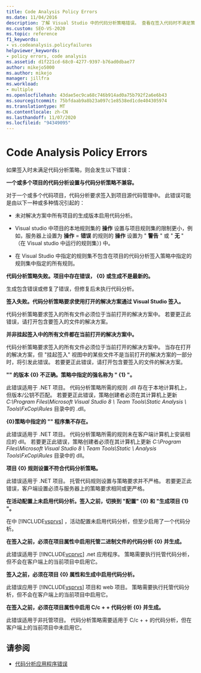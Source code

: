```yaml
---
title: Code Analysis Policy Errors
ms.date: 11/04/2016
description: 了解 Visual Studio 中的代码分析策略错误。 查看在签入代码时不满足策略时发生的错误的说明。
ms.custom: SEO-VS-2020
ms.topic: reference
f1_keywords:
- vs.codeanalysis.policyfailures
helpviewer_keywords:
- policy errors, code analysis
ms.assetid: d1f221cd-68c0-4277-9397-b76ad0dbae77
author: mikejo5000
ms.author: mikejo
manager: jillfra
ms.workload:
- multiple
ms.openlocfilehash: 43dae5ec9ca68c746b914ad0a75b792f2a6e6b43
ms.sourcegitcommit: 75bfdaab9a8b23a097c1e8538ed1cde404305974
ms.translationtype: MT
ms.contentlocale: zh-CN
ms.lasthandoff: 11/07/2020
ms.locfileid: "94349095"
---
```

# <a name="code-analysis-policy-errors"></a>Code Analysis Policy Errors

如果签入时未满足代码分析策略，则会发生以下错误：

**一个或多个项目的代码分析设置与代码分析策略不兼容。**

对于一个或多个代码项目，代码分析要求签入到项目源代码管理中。 此错误可能是由以下一种或多种情况引起的：

- 未对解决方案中所有项目的生成版本启用代码分析。

- Visual studio 中项目的本地规则集的 **操作** 设置与项目规则集的限制更小，例如，服务器上设置为 **操作** = **错误** 的规则的 **操作** 设置为 " **警告** " 或 " **无** " （在 Visual studio 中运行的规则集）) 中。

- 在 Visual Studio 中指定的规则集不包含在项目的代码分析签入策略中指定的规则集中指定的所有规则。

**代码分析策略失败。项目中存在错误， {0} 或生成不是最新的。**

生成包含错误或修复了错误，但修复后未执行代码分析。

**签入失败。代码分析策略要求使用打开的解决方案通过 Visual Studio 签入。**

代码分析策略要求签入的所有文件必须位于当前打开的解决方案中。 若要更正此错误，请打开包含要签入的文件的解决方案。

**并非挂起签入中的所有文件都在当前打开的解决方案中。**

代码分析策略要求签入的所有文件必须位于当前打开的解决方案中。 当存在打开的解决方案，但 "挂起签入" 视图中的某些文件不是当前打开的解决方案的一部分时，将引发此错误。 若要更正此错误，请打开包含要签入的文件的解决方案。

**"" 的版本 {0} 不正确。策略中指定的强名称为 " {1} "。**

此错误适用于 .NET 项目。 代码分析策略所需的规则 .dll 存在于本地计算机上，但版本/公钥不匹配。 若要更正此错误，策略创建者必须在其计算机上更新 *C:\Program Files\Microsoft Visual Studio 8 \ Team Tools\Static Analysis \\ Tools\FxCop\Rules* 目录中的 .dll。

**{0}策略中指定的 "" 程序集不存在。**

此错误适用于 .NET 项目。 代码分析策略所需的规则未在客户端计算机上安装相应的 dll。 若要更正此错误，策略创建者必须在其计算机上更新 *C:\Program Files\Microsoft Visual Studio 8 \ Team Tools\Static \\ Analysis Tools\FxCop\Rules* 目录中的 dll。

**项目 {0} 规则设置不符合代码分析策略。**

此错误适用于 .NET 项目。 托管代码规则设置与策略要求并不严格。 若要更正此错误，客户端设置必须与服务器上的策略要求相同或更严格。

**在活动配置上未启用代码分析。签入之前，切换到 "配置" {0} 和 "生成项目 {1} "。**

在中 [!INCLUDE[vsprvs](../code-quality/includes/vsprvs_md.md)] ，活动配置未启用代码分析，但至少启用了一个代码分析。

**在签入之前，必须在项目属性中启用托管二进制文件的代码分析 {0} 并生成。**

此错误适用于 [!INCLUDE[vcprvc](../code-quality/includes/vcprvc_md.md)] .net 应用程序。 策略需要执行托管代码分析，但不会在客户端上的当前项目中启用它。

**签入之前，必须在项目 {0} 属性和生成中启用代码分析。**

此错误应用于 [!INCLUDE[vsprvs](../code-quality/includes/vsprvs_md.md)] 项目和 web 项目。 策略需要执行托管代码分析，但不会在客户端上的当前项目中启用它。

**在签入之前，必须在项目属性中启用 C/c + + 代码分析 {0} 并生成。**

此错误适用于非托管项目。 代码分析策略需要适用于 C/c + + 的代码分析，但在客户端上的当前项目中未启用它。

## <a name="see-also"></a>请参阅

- [代码分析应用程序错误](../code-quality/code-analysis-application-errors.md)
